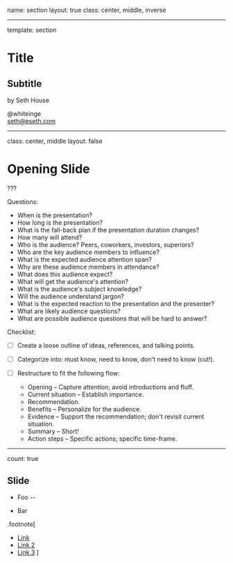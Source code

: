 name: section
layout: true
class: center, middle, inverse

---

template: section

# Title
## Subtitle

by Seth House

@whiteinge<br>
seth@eseth.com

---

class: center, middle
layout: false

# Opening Slide

???

Questions:

* When is the presentation?
* How long is the presentation?
* What is the fall-back plan if the presentation duration changes?
* How many will attend?
* Who is the audience? Peers, coworkers, investors, superiors?
* Who are the key audience members to influence?
* What is the expected audience attention span?
* Why are these audience members in attendance?
* What does this audience expect?
* What will get the audience's attention?
* What is the audience's subject knowledge?
* Will the audience understand jargon?
* What is the expected reaction to the presentation and the presenter?
* What are likely audience questions?
* What are possible audience questions that will be hard to answer?

Checklist:

* [ ] Create a loose outline of ideas, references, and talking points.
* [ ] Categorize into: must know, need to know, don't need to know (cut!).
* [ ] Restructure to fit the following flow:

  * Opening – Capture attention; avoid introductions and fluff.
  * Current situation – Establish importance.
  * Recommendation.
  * Benefits – Personalize for the audience.
  * Evidence – Support the recommendation; don't revisit current situation.
  * Summary – Short!
  * Action steps – Specific actions; specific time-frame.

---

count: true

## Slide

* Foo
--

* Bar

.footnote[
* [Link](http://example.com)
* [Link 2](http://example.org)
* [Link 3](http://example.net)
]
